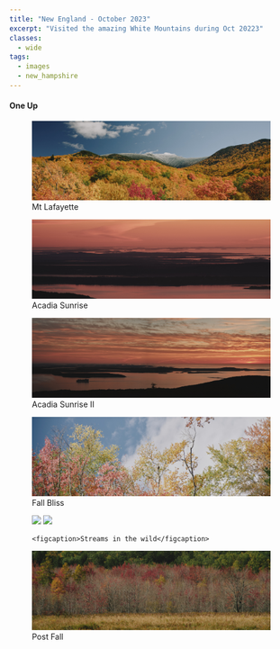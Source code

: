 ```yaml
---
title: "New England - October 2023"
excerpt: "Visited the amazing White Mountains during Oct 20223"
classes:
  - wide
tags: 
  - images
  - new_hampshire
---
```


#### One Up

<figure>
	<a href="/assets/images/nh/peak.jpg"><img src="/assets/images/nh/peak.jpg"></a>
	<figcaption>Mt Lafayette</figcaption>
</figure>
<figure>
	<a href="/assets/images/nh/sunrise-1.jpg"><img src="/assets/images/nh/sunrise-1.jpg"></a>
	<figcaption>Acadia Sunrise</figcaption>
</figure>
<figure>
	<a href="/assets/images/nh/sunrise-2.jpg"><img src="/assets/images/nh/sunrise-2.jpg"></a>
	<figcaption>Acadia Sunrise II</figcaption>
</figure>
<figure>
	<a href="/assets/images/nh/treetops.jpg"><img src="/assets/images/nh/treetops.jpg"></a>
	<figcaption>Fall Bliss</figcaption>
</figure>

<figure class="half">
	<a href="/assets/images/nh/waterfall.jpg"><img src="/assets/images/nh/waterfall.jpg"></a>
	<a href="/assets/images/nh/stream.jpg"><img src="/assets/images/nh/stream.jpg"></a>

	<figcaption>Streams in the wild</figcaption>
</figure>

<figure>
	<a href="/assets/images/nh/past-peak.jpg"><img src="/assets/images/nh/past-peak.jpg"></a>
	<figcaption>Post Fall</figcaption>
</figure>
